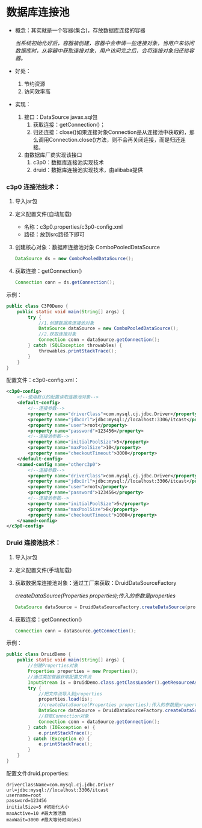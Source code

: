 # 数据库连接池

- 概念：其实就是一个容器(集合)，存放数据库连接的容器

  *当系统初始化好后，容器被创建，容器中会申请一些连接对象，当用户来访问数据库时，从容器中获取连接对象，用户访问完之后，会将连接对象归还给容器。*

- 好处：

  1. 节约资源
  2. 访问效率高

- 实现：

  1. 接口：DataSource javax.sql包
     1. 获取连接：getConnection()；
     2. 归还连接：close()如果连接对象Connection是从连接池中获取的，那么调用Connection.close()方法，则不会再关闭连接，而是归还连接。
  2. 由数据库厂商实现该接口
     1. c3p0：数据库连接池实现技术
     2. druid：数据库连接池实现技术，由alibaba提供



### c3p0 连接池技术：

1. 导入jar包

2. 定义配置文件(自动加载)

   - 名称：c3p0.properties/c3p0-config.xml
   - 路径：放到src路径下即可

3. 创建核心对象：数据库连接池对象 ComboPooledDataSource

   ```java
   DataSource ds = new ComboPooledDataSource();
   ```

4. 获取连接：getConnection()

   ```java
   Connection conn = ds.getConnection();
   ```

示例：

```java
public class C3P0Demo {
    public static void main(String[] args) {
        try {
            //1.创建数据库连接池对象
            DataSource dataSource = new ComboPooledDataSource();
            //2.获取连接对象
            Connection conn = dataSource.getConnection();
        } catch (SQLException throwables) {
            throwables.printStackTrace();
        }
    }
}
```

配置文件：c3p0-config.xml：

```xml
<c3p0-config>
    <!--使用默认的配置读取连接池对象-->
    <default-config>
        <!--连接参数-->
        <property name="driverClass">com.mysql.cj.jdbc.Driver</property>
        <property name="jdbcUrl">jdbc:mysql://localhost:3306/itcast</property>
        <property name="user">root</property>
        <property name="password">123456</property>
        <!--连接池参数-->
        <property name="initialPoolSize">5</property>
        <property nama="maxPoolSize">10</property>
        <property name="checkoutTimeout">3000</property>
    </default-config>
    <named-config name="otherc3p0">
        <!--连接参数-->
        <property name="driverClass">com.mysql.cj.jdbc.Driver</property>
        <property name="jdbcUrl">jdbc:mysql://localhost:3306/itcast</property>
        <property name="user">root</property>
        <property name="password">123456</property>
        <!--连接池参数-->
        <property name="initialPoolSize">5</property>
        <property nama="maxPoolSize">8</property>
        <property name="checkoutTimeout">1000</property>
    </named-config>
</c3p0-config>
```



### Druid 连接池技术：

1. 导入jar包

2. 定义配置文件(手动加载)

3. 获取数据库连接池对象：通过工厂来获取：DruidDataSourceFactory

   *createDataSource(Properties properties);传入的参数是properties*

   ```java
   DataSource dataSource = DruidDataSourceFactory.createDataSource(properties);
   ```

4. 获取连接：getConnection()

   ```java
   Connection conn = dataSource.getConnection();
   ```

示例：

```java
public class DruidDemo {
    public static void main(String[] args) {
        //创建Properties对象
        Properties properties = new Properties();
        //通过类加载器获取配置文件流
        InputStream is = DruidDemo.class.getClassLoader().getResourceAsStream("druid.properties");
        try {
            //把文件流导入到properties
            properties.load(is);
            //createDataSource(Properties properties);传入的参数是properties
            DataSource dataSource = DruidDataSourceFactory.createDataSource(properties);
            //获取Connection对象
            Connection conn = dataSource.getConnection();
        } catch (IOException e) {
            e.printStackTrace();
        } catch (Exception e) {
            e.printStackTrace();
        }
    }
}
```

配置文件druid.properties:

```properties
driverClassName=com.mysql.cj.jdbc.Driver
url=jdbc:mysql://localhost:3306/itcast
username=root
password=123456
initialSize=5 #初始化大小
maxActive=10 #最大激活数
maxWait=3000 #最大等待时间(ms)
```

